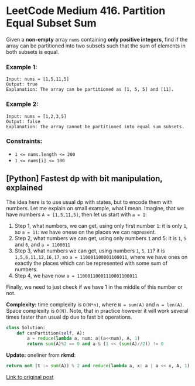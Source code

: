# LeetCode Medium 416. Partition Equal Subset Sum
Given a **non-empty** array `nums` containing **only positive integers**, find if the array can be partitioned into two subsets such that the sum of elements in both subsets is equal.

### Example 1:
```
Input: nums = [1,5,11,5]
Output: true
Explanation: The array can be partitioned as [1, 5, 5] and [11].
```

### Example 2:
```
Input: nums = [1,2,3,5]
Output: false
Explanation: The array cannot be partitioned into equal sum subsets.
``` 

### Constraints:

* `1 <= nums.length <= 200`
* `1 <= nums[i] <= 100`

## [Python] Fastest dp with bit manipulation, explained
The idea here is to use usual dp with states, but to encode them with numbers. Let me explain on small example, what I mean. Imagine, that we have numbers `A = [1,5,11,5]`, then let us start with `a = 1`:

1. Step 1, what numbers, we can get, using only first number `1`: it is only `1`, so `a = 11`: we have onese on the places we can represent.
2. Step 2, what numbers we can get, using only numbers `1` and 5: it is `1`, `5` and `6`, and `a = 1100011`
3. Step 3, what numbers we can get, using numbers `1`, `5`, `11`? it is `1,5,6,11,12,16,17`, so `a = 110001100001100011`, where we have ones on exactly the places which can be represented with some sum of numbers.
4. Step 4, we have now `a = 11000110001110001100011`

Finally, we need to just check if we have 1 in the middle of this number or not.

**Complexity:** time complexity is `O(N*n)`, where `N = sum(A)` and `n = len(A)`. Space complexity is `O(N)`. Note, that in practice however it will work several times faster than usual dp due to fast bit operations.
```python
class Solution:
    def canPartition(self, A):
        a = reduce(lambda a, num: a|(a<<num), A, 1)
        return sum(A)%2 == 0 and a & (1 << (sum(A)//2)) != 0

```

**Update:** oneliner from **rkmd**:

```python
return not (t := sum(A)) % 2 and reduce(lambda a, x: a | a << x, A, 1) & 1 << t // 2
```

[Link to original post](https://leetcode.com/problems/partition-equal-subset-sum/discuss/950617/Python-Fastest-dp-with-bit-manipulation-explained)